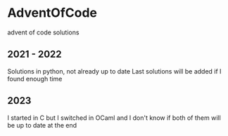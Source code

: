 # AdventOfCode
advent of code solutions

## 2021 - 2022
Solutions in python, not already up to date
Last solutions will be added if I found enough time

## 2023
I started in C but I switched in OCaml and I don't know if both of them will be up to date at the end
